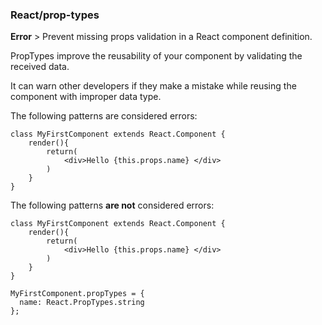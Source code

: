 ### React/prop-types
**Error** > Prevent missing props validation in a React component definition.

PropTypes improve the reusability of your component by validating the received data.

It can warn other developers if they make a mistake while reusing the component with improper data type.

The following patterns are considered errors:

```
class MyFirstComponent extends React.Component {
    render(){
        return(
            <div>Hello {this.props.name} </div>
        )
    }
}
```

The following patterns **are not** considered errors:

```
class MyFirstComponent extends React.Component {
    render(){
        return(
            <div>Hello {this.props.name} </div>
        )
    }
}

MyFirstComponent.propTypes = {
  name: React.PropTypes.string
};
```


